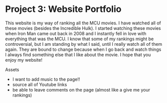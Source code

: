 # Project 3: Website Portfolio

 This website is my way of ranking all the MCU movies. I have watched all of these movies (besides the Incredible Hulk). I started watching these movies when Iron Man came out back in 2008 and I instantly fell in love with everything that was the MCU. I know that some of my rankings might be controversial, but I am standing by what I said, until I really watch all of them again. They are bound to change because when I go back and watch things I always find something else that I like about the movie. I hope that you enjoy my website!

 Assets
 - I want to add music to the page!!
 - source all of Youtube links
 - be able to leave comments on the page (almost like a give me your rankings)
 
